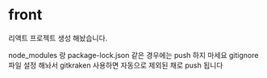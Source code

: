 # front

리액트 프로젝트 생성 해놨습니다.

node_modules 랑 package-lock.json 같은 경우에는 push 하지 마세요
gitignore 파일 설정 해놔서 gitkraken 사용하면
자동으로 제외된 채로 push 됩니다